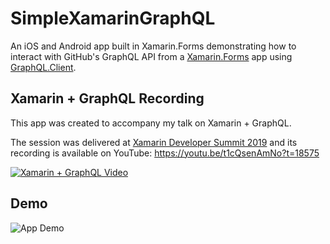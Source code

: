 # SimpleXamarinGraphQL
An iOS and Android app built in Xamarin.Forms demonstrating how to interact with GitHub's GraphQL API from a [Xamarin.Forms](https://visualstudio.microsoft.com/xamarin?WT.mc_id=mobile-0000-bramin) app using [GraphQL.Client](https://www.nuget.org/packages/GraphQL.Client/).

## Xamarin + GraphQL Recording

This app was created to accompany my talk on Xamarin + GraphQL.

The session was delivered at [Xamarin Developer Summit 2019](https://www.codetraveler.io/xamdevsummit-graphql/) and its recording is available on YouTube: https://youtu.be/t1cQsenAmNo?t=18575

[![Xamarin + GraphQL Video](https://user-images.githubusercontent.com/13558917/61256668-6a8f1780-a722-11e9-97ad-8188ec6eab8f.png)](https://youtu.be/t1cQsenAmNo?t=18575)

## Demo

![App Demo](https://user-images.githubusercontent.com/13558917/61123995-69809080-a46b-11e9-92c4-c5c0174f4e1a.gif)
